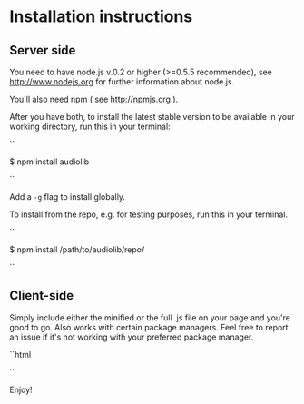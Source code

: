 # Installation instructions

## Server side

You need to have node.js v.0.2 or higher (>=0.5.5 recommended), see http://www.nodejs.org for further information about node.js.

You'll also need npm ( see http://npmjs.org ).

After you have both, to install the latest stable version to be available in your working directory, run this in your terminal:

``

$ npm install audiolib

``

Add a ``-g`` flag to install globally.

To install from the repo, e.g. for testing purposes, run this in your terminal.

``

$ npm install /path/to/audiolib/repo/

``

## Client-side

Simply include either the minified or the full .js file on your page and you're good to go. Also works with certain package managers. Feel free to report an issue if it's not working with your preferred package manager.

``html

<script src="audiolib.js"></script>

``

Enjoy!
